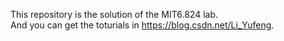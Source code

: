 This repository is the solution of the MIT6.824 lab.  
And you can get the toturials in https://blog.csdn.net/Li_Yufeng.  
